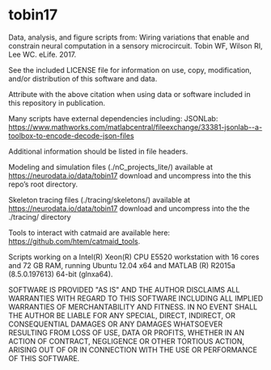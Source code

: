# tobin17

Data, analysis, and figure scripts from: Wiring variations that enable and constrain neural computation in a sensory microcircuit. Tobin WF, Wilson RI, Lee WC. eLife. 2017.

See the included LICENSE file for information on use, copy, modification, and/or distribution of this software and data. 

Attribute with the above citation when using data or software included in this repository in publication.

Many scripts have external dependencies including:
JSONLab: https://www.mathworks.com/matlabcentral/fileexchange/33381-jsonlab--a-toolbox-to-encode-decode-json-files

Additional information should be listed in file headers.

Modeling and simulation files (./nC_projects_lite/) available at https://neurodata.io/data/tobin17 download and uncompress into the this repo’s root directory.

Skeleton tracing files (./tracing/skeletons/) available at https://neurodata.io/data/tobin17 download and uncompress into the the ./tracing/ directory
 
Tools to interact with catmaid are available here: https://github.com/htem/catmaid_tools.

Scripts working on a Intel(R) Xeon(R) CPU E5520 workstation with 16 cores and 72 GB RAM, running Ubuntu 12.04 x64 and MATLAB (R) R2015a (8.5.0.197613) 64-bit (glnxa64).

SOFTWARE IS PROVIDED "AS IS" AND THE AUTHOR DISCLAIMS ALL WARRANTIES WITH REGARD TO THIS SOFTWARE INCLUDING ALL IMPLIED WARRANTIES OF MERCHANTABILITY AND FITNESS. IN NO EVENT SHALL THE AUTHOR BE LIABLE FOR ANY SPECIAL, DIRECT, INDIRECT, OR CONSEQUENTIAL DAMAGES OR ANY DAMAGES WHATSOEVER RESULTING FROM LOSS OF USE, DATA OR PROFITS, WHETHER IN AN ACTION OF CONTRACT, NEGLIGENCE OR OTHER TORTIOUS ACTION, ARISING OUT OF OR IN CONNECTION WITH THE USE OR PERFORMANCE OF THIS SOFTWARE.
